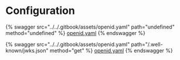 # Configuration

{% swagger src="../../.gitbook/assets/openid.yaml" path="undefined" method="undefined" %}
[openid.yaml](../../.gitbook/assets/openid.yaml)
{% endswagger %}

{% swagger src="../../.gitbook/assets/openid.yaml" path="/.well-known/jwks.json" method="get" %}
[openid.yaml](../../.gitbook/assets/openid.yaml)
{% endswagger %}

